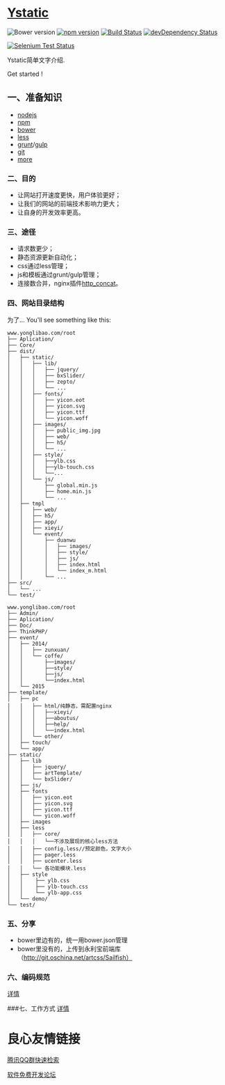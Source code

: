 # [Ystatic](http://www.yonglibao.com)
![Bower version](https://img.shields.io/bower/v/bootstrap.svg?style=flat)
[![npm version](https://img.shields.io/npm/v/bootstrap.svg?style=flat)](https://www.npmjs.com/package/bootstrap)
[![Build Status](https://img.shields.io/travis/twbs/bootstrap/master.svg?style=flat)](https://travis-ci.org/twbs/bootstrap)
[![devDependency Status](https://img.shields.io/david/dev/twbs/bootstrap.svg?style=flat)](https://david-dm.org/twbs/bootstrap#info=devDependencies)

[![Selenium Test Status](https://saucelabs.com/browser-matrix/bootstrap.svg)](https://saucelabs.com/u/bootstrap)

Ystatic简单文字介绍.

Get started  !

## 一、准备知识

- [nodejs](http://nodejs.org)
- [npm](https://www.npmjs.com/)
- [bower](http://bower.io/)
- [less](http://www.lesscss.net/)
- [grunt](http://www.gruntjs.net/)/[gulp](http://gulpjs.com/)
- [git](http://git-scm.com/)
- [more](docs/directory.md)

### 二、目的
- 让网站打开速度更快，用户体验更好；
- 让我们的网站的前端技术影响力更大；
- 让自身的开发效率更高。

### 三、途径
- 请求数更少；
- 静态资源更新自动化；
- css通过less管理；
- js和模板通过grunt/gulp管理；
- 连接数合并，nginx插件[http_concat](http://tengine.taobao.org/document_cn/http_concat_cn.html)。

### 四、网站目录结构

为了... You'll see something like this:

```
www.yonglibao.com/root
├── Aplication/
├── Core/
├── dist/
│   ├── static/
│   │   ├── lib/
│   │   │   ├── jquery/
│   │   │   ├── bxSlider/
│   │   │   ├── zepto/
│   │   │   └── ...
│   │   ├── fonts/
│   │   │   ├── yicon.eot
│   │   │   ├── yicon.svg
│   │   │   ├── yicon.ttf
│   │   │   └── yicon.woff
│   │   ├── images/
│   │   │   ├── public_img.jpg
│   │   │   ├── web/
│   │   │   ├── h5/
│   │   │   └── ...
│   │   ├── style/
│   │   │   ├──ylb.css
│   │   │   ├──ylb-touch.css
│   │   │   └──...
│   │   └── js/
│   │       ├── global.min.js
│   │       ├── home.min.js
│   │       └── ...
│   ├── tmpl
│   │   ├── web/
│   │   ├── h5/
│   │   ├── app/
│   │   ├── xieyi/
│   │   └── event/
│   │       ├── duanwu
│   │       │   ├── images/
│   │       │   ├── style/
│   │       │   ├── js/
│   │       │   ├── index.html
│   │       │   └── index_m.html
│   │       └── ...
├── src/
│   └── ...
└── test/
```

```
www.yonglibao.com/root
├── Admin/
├── Aplication/
├── Doc/
├── ThinkPHP/
├── event/
│   ├── 2014/
│   │   ├── zunxuan/
│   │   └── coffe/
│   │       ├──images/
│   │       ├──style/
│   │       ├──js/
│   │       └──index.html
│   └── 2015
├── template/
│   ├── pc
│   │   ├── html/纯静态，需配置nginx
│   │   │   ├──xieyi/
│   │   │   ├──aboutus/
│   │   │   ├──help/
│   │   │   └──index.html
│   │   └── other/
│   ├── touch/
│   └── app/
├── static/
│   ├── lib
│   │   ├── jquery/
│   │   ├── artTemplate/
│   │   └── bxSlider/
│   ├── js/
│   ├── fonts
│   │   ├── yicon.eot
│   │   ├── yicon.svg
│   │   ├── yicon.ttf
│   │   └── yicon.woff
│   ├── images
│   ├── less
│   │   ├── core/
│   │   │   └──不涉及展现的核心less方法
│   │   ├── config.less//预定颜色，文字大小
│   │   ├── pager.less
│   │   ├── ucenter.less
│   │   └── 各功能模块.less
│   ├── style
│   │    ├── ylb.css
│   │    ├── ylb-touch.css
│   │    └── ylb-app.css
│   └── demo/
└── test/
```

### 五、分享

- bower里边有的，统一用bower.json管理
- bower里没有的，上传到永利宝前端库（http://git.oschina.net/artcss/Sailfish）

### 六、编码规范

[详情](docs/coderules.md)

###七、工作方式
[详情](docs/workrules.md)

 # 良心友情链接

[腾讯QQ群快速检索](http://u.720life.cn/s/8cf73f7c)

[软件免费开发论坛](http://u.720life.cn/s/bbb01dc0)